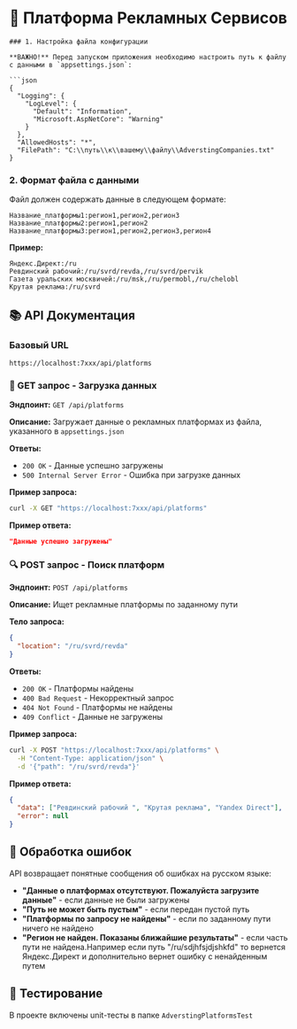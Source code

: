 # 🚀 Платформа Рекламных Сервисов

````
### 1. Настройка файла конфигурации

**ВАЖНО!** Перед запуском приложения необходимо настроить путь к файлу с данными в `appsettings.json`:

```json
{
  "Logging": {
    "LogLevel": {
      "Default": "Information",
      "Microsoft.AspNetCore": "Warning"
    }
  },
  "AllowedHosts": "*",
  "FilePath": "C:\\путь\\к\\вашему\\файлу\\AdverstingCompanies.txt"
}
````

### 2. Формат файла с данными

Файл должен содержать данные в следующем формате:

```
Название_платформы1:регион1,регион2,регион3
Название_платформы2:регион1,регион2
Название_платформы3:регион1,регион2,регион3,регион4
```

**Пример:**

```
Яндекс.Директ:/ru
Ревдинский рабочий:/ru/svrd/revda,/ru/svrd/pervik
Газета уральских москвичей:/ru/msk,/ru/permobl,/ru/chelobl
Крутая реклама:/ru/svrd
```

## 📚 API Документация

### Базовый URL

```
https://localhost:7xxx/api/platforms
```

### 🔄 GET запрос - Загрузка данных

**Эндпоинт:** `GET /api/platforms`

**Описание:** Загружает данные о рекламных платформах из файла, указанного в `appsettings.json`

**Ответы:**

- `200 OK` - Данные успешно загружены
- `500 Internal Server Error` - Ошибка при загрузке данных

**Пример запроса:**

```bash
curl -X GET "https://localhost:7xxx/api/platforms"
```

**Пример ответа:**

```json
"Данные успешно загружены"
```

### 🔍 POST запрос - Поиск платформ

**Эндпоинт:** `POST /api/platforms`

**Описание:** Ищет рекламные платформы по заданному пути

**Тело запроса:**

```json
{
  "location": "/ru/svrd/revda"
}
```

**Ответы:**

- `200 OK` - Платформы найдены
- `400 Bad Request` - Некорректный запрос
- `404 Not Found` - Платформы не найдены
- `409 Conflict` - Данные не загружены

**Пример запроса:**

```bash
curl -X POST "https://localhost:7xxx/api/platforms" \
  -H "Content-Type: application/json" \
  -d '{"path": "/ru/svrd/revda"}'
```

**Пример ответа:**

```json
{
  "data": ["Ревдинский рабочий ", "Крутая реклама", "Yandex Direct"],
  "error": null
}
```

## 🚨 Обработка ошибок

API возвращает понятные сообщения об ошибках на русском языке:

- **"Данные о платформах отсутствуют. Пожалуйста загрузите данные"** - если данные не были загружены
- **"Путь не может быть пустым"** - если передан пустой путь
- **"Платформы по запросу не найдены"** - если по заданному пути ничего не найдено
- **"Регион не найден. Показаны ближайшие результаты"** - если часть пути не найдена.Например если путь "/ru/sdjhfsjdjshkfd" то вернется Яндекс.Директ и дополнительно вернет ошибку с ненайденным путем

## 🧪 Тестирование

В проекте включены unit-тесты в папке `AdverstingPlatformsTest`
